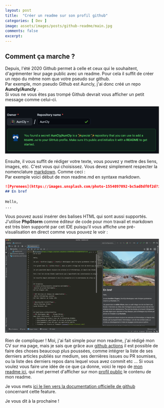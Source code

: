```yaml
---
layout: post
title:  "Créer un readme sur son profil github"
categories: [ Dev ]
image: assets/images/posts/github-readme/main.jpg
comments: false
excerpt: 
---
```


## Comment ça marche ?

Depuis, l'été 2020 Github permet à celle et ceux qui le souhaitent, d'agrémenter leur page public avec un readme.
Pour cela il suffit de créer un repo du même nom que votre pseudo sur github.  
Par exemple, mon pseudo Github est Auncly, j'ai donc créé un repo **Auncly/Auncly** .  
Si vous ne vous êtes pas trompé Github devrait vous afficher un petit message comme celui-ci.

![Message special](/assets/images/posts/github-readme/special-message.png)

Ensuite, il vous suffit de rédiger votre texte, vous pouvez y mettre des liens, images, etc. C'est vous qui choisissez. Vous devez simplement respecter la nomenclature [markdown](https://fr.wikipedia.org/wiki/Markdown). Comme ceci :  
Par exemple voici début de mon readme.md en syntaxe markdown.
```markdown
![Pyrenees](https://images.unsplash.com/photo-1554097092-bc5ad8df0f2d?ixid=MnwxMjA3fDB8MHxwaG90by1wYWdlfHx8fGVufDB8fHx8&ixlib=rb-1.2.1&auto=format&fit=crop&w=1953&q=80)
## En bref

Hello,
...
```

Vous pouvez aussi insérer des balises HTML qui sont aussi supportés.  
J'utilise **PhpStorm** comme éditeur de code pour mon travail et markdown est très bien supporté par cet IDE puisqu'il vous affiche une pré-visualisation en direct comme vous pouvez le voir :    

![Previsualisation en direct de PhpStorm](/assets/images/posts/github-readme/previsualisation.png)

Rien de compliquer ! Moi, j'ai fait simple pour mon readme, j'ai rédigé mon CV sur ma page, mais je sais que grâce aux [github actions](https://github.com/features/actions) il est possible de faire des choses beaucoup plus poussées, comme intégrer la liste de ses derniers articles publiés sur medium, ses dernières issues ou PR soumises, ou la liste des derniers repos dans lequel vous avez commit etc ... 
Si vous voulez vous faire une idée de ce que ça donne, voici le repo de [mon readme ici](https://github.com/AunCly/AunCly), qui met permet d'afficher sur mon [profil public](https://github.com/AunCly) le contenu de mon readme.  

Je vous mets [ici le lien vers la documentation officielle de github](https://docs.github.com/en/github/setting-up-and-managing-your-github-profile/managing-your-profile-readme) concernant cette feature.

Je vous dit à la prochaine !
